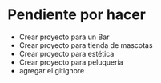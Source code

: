 # Pendiente por hacer


- Crear proyecto para un Bar
- Crear proyecto para tienda de mascotas
- Crear proyecto para estética
- Crear proyecto para peluquería
- agregar el gitignore

